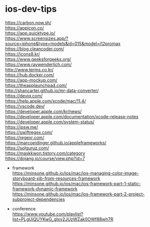 # ios-dev-tips
https://carbon.now.sh/ <br>
https://appicon.co/ <br>
https://app.quicktype.io/ <br>
https://www.screensizes.app/?source=iphone&type=models&id=015&model=i12promax <br>
https://blog.cleancoder.com/ <br>
https://icons8.kr/ <br>
https://www.geeksforgeeks.org/ <br>
https://www.raywenderlich.com/ <br>
http://www.terms.co.kr/ <br>
https://hub.docker.com/ <br>
https://app-mockup.com/ <br>
https://theapplaunchpad.com/ <br>
http://shancarter.github.io/mr-data-converter/ <br>
https://deviq.com/ <br>
https://help.apple.com/xcode/mac/11.4/ <br>
https://vscode.dev/ <br>
https://developer.apple.com/kr/news/ <br>
https://developer.apple.com/documentation/xcode-release-notes <br>
https://developer.apple.com/system-status/ <br>
https://ipsw.me/ <br>
https://swiftregex.com/<br>
https://regexr.com/<br>
https://marcoeidinger.github.io/appleframeworks/<br>
https://solguruz.com/<br>
https://maskkwon.tistory.com/category<br>
https://dojang.io/course/view.php?id=7<br>

- framework <br>
https://minsone.github.io/ios/mac/ios-managing-color-image-storyboard-xib-from-resources-framework <br>
https://minsone.github.io/ios/mac/ios-framework-part-1-static-framework-dynamic-framework <br>
https://minsone.github.io/ios/mac/ios-framework-part-2-project-subproject-dependencies <br>


- conference <br>
https://www.youtube.com/playlist?list=PLgUjQUYKwG_gIxv2JUzWZak0OWf88wh7R
